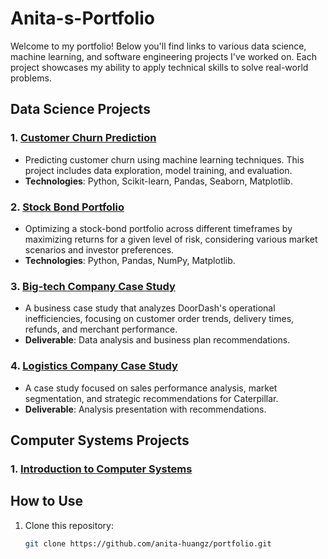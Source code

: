 # Anita-s-Portfolio
Welcome to my portfolio! Below you'll find links to various data science, machine learning, and software engineering projects I've worked on. Each project showcases my ability to apply technical skills to solve real-world problems.

## Data Science Projects

### 1. [Customer Churn Prediction](https://github.com/anita-huangz/portfolio/tree/master/customer-churn-prediction)
- Predicting customer churn using machine learning techniques. This project includes data exploration, model training, and evaluation.
- **Technologies**: Python, Scikit-learn, Pandas, Seaborn, Matplotlib.

### 2. [Stock Bond Portfolio](https://github.com/anita-huangz/portfolio/tree/master/stock-bond-portfolio)
- Optimizing a stock-bond portfolio across different timeframes by maximizing returns for a given level of risk, considering various market scenarios and investor preferences.
- **Technologies**: Python, Pandas, NumPy, Matplotlib.

### 3. [Big-tech Company Case Study](https://github.com/anita-huangz/portfolio/tree/master/doordash-case-study)
- A business case study that analyzes DoorDash's operational inefficiencies, focusing on customer order trends, delivery times, refunds, and merchant performance.
- **Deliverable**: Data analysis and business plan recommendations.

### 4. [Logistics Company Case Study](https://github.com/anita-huangz/portfolio/tree/master/caterpillar-case-study)
- A case study focused on sales performance analysis, market segmentation, and strategic recommendations for Caterpillar.
- **Deliverable**: Analysis presentation with recommendations.

## Computer Systems Projects
### 1. [Introduction to Computer Systems](computer-systems-notes)

## How to Use
1. Clone this repository:
   ```bash
   git clone https://github.com/anita-huangz/portfolio.git
